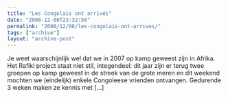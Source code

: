 ```yaml
---
title: "Les Congolais ont arrivés"
date: "2008-12-08T23:32:56"
permalink: "2008/12/08/les-congolais-ont-arrives/"
tags: ["archive"]
layout: "archive-post"
---
```

Je weet waarschijnlijk wel dat we in 2007 op kamp geweest zijn in Afrika. Het Rafiki project staat niet stil, integendeel: dit jaar zijn er terug twee groepen op kamp geweest in de streek van de grote meren en dit weekend mochten we (eindelijk) enkele Congoleese vrienden ontvangen. Gedurende 3 weken maken ze kennis met \[…\]
